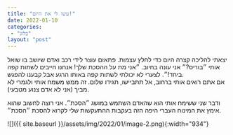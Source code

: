 ```yaml
---
title: "עשו לי את היום!"
date: 2022-01-10
categories: 
 - "בלוג"
layout: "post"
---
```


יצאתי להליכה קצרה היום כדי לחלץ עצמות. פתאום עוצר לידי רכב ואדם שיושב בו שואל אותי ״בוריס?״ אני עונה בחיוב. ״אני מת על ההסכת שלך! אנחנו חייבים לשתות קפה ביחד!״. 
לצערי לא יכולתי לשתות קפה באותו הרגע אבל קבענו להפגש.  
אם אתם רואים אותי ברחוב, אל תתביישו, תגידו שלום. זה ממש משמח אותי ולגמרי לא מביך (אני לא אדם צנוע מטבעי).

ודבר שני ששימח אותי הוא שהאדם השתמש במושג ״הסכת״. אני רוצה לחשוב שהוא אימץ את המינוח העברי היפה הזה בעקבות ההתעקשות שלי לקרוא להסכת ״הסכת״.

![]({{ site.baseurl }}/assets/img/2022/01/image-2.png){:width="934"}
